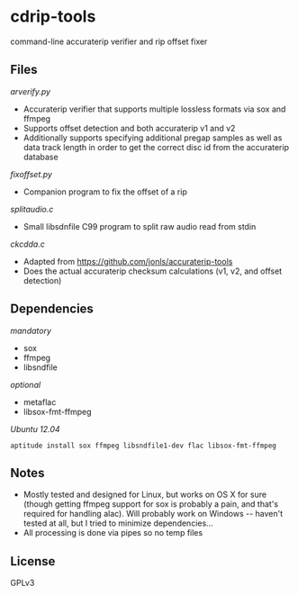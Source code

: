cdrip-tools
===========
command-line accuraterip verifier and rip offset fixer

Files
-----
*arverify.py*

* Accuraterip verifier that supports multiple lossless formats via sox and ffmpeg
* Supports offset detection and both accuraterip v1 and v2
* Additionally supports specifying additional pregap samples
  as well as data track length in order to get the correct disc id
  from the accuraterip database

*fixoffset.py*

* Companion program to fix the offset of a rip

*splitaudio.c*

* Small libsdnfile C99 program to split raw audio read from stdin

*ckcdda.c*

* Adapted from https://github.com/jonls/accuraterip-tools
* Does the actual accuraterip checksum calculations (v1, v2, and offset detection)

Dependencies
------------
*mandatory*

* sox
* ffmpeg
* libsndfile

*optional*

* metaflac
* libsox-fmt-ffmpeg

*Ubuntu 12.04*

```aptitude install sox ffmpeg libsndfile1-dev flac libsox-fmt-ffmpeg```

Notes
-----

* Mostly tested and designed for Linux, but works on OS X for sure (though getting ffmpeg support for sox is probably a pain, and that's required for handling alac). Will probably work on Windows -- haven't tested at all, but I tried to minimize dependencies...
* All processing is done via pipes so no temp files

License
-------
GPLv3
